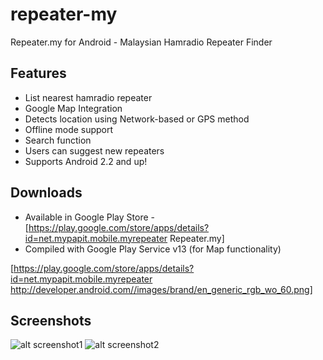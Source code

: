 # repeater-my
Repeater.my for Android - Malaysian Hamradio Repeater Finder

## Features
  * List nearest hamradio repeater
  * Google Map Integration
  * Detects location using Network-based or GPS method
  * Offline mode support
  * Search function
  * Users can suggest new repeaters
  * Supports Android 2.2 and up!


## Downloads
  * Available in Google Play Store - [https://play.google.com/store/apps/details?id=net.mypapit.mobile.myrepeater Repeater.my]
  * Compiled with Google Play Service v13 (for Map functionality)

[https://play.google.com/store/apps/details?id=net.mypapit.mobile.myrepeater http://developer.android.com//images/brand/en_generic_rgb_wo_60.png]




## Screenshots
![alt screenshot1](http://i.imgur.com/Z5DcEwo.png)
![alt screenshot2](http://i.imgur.com/kCRfZm3.png)
